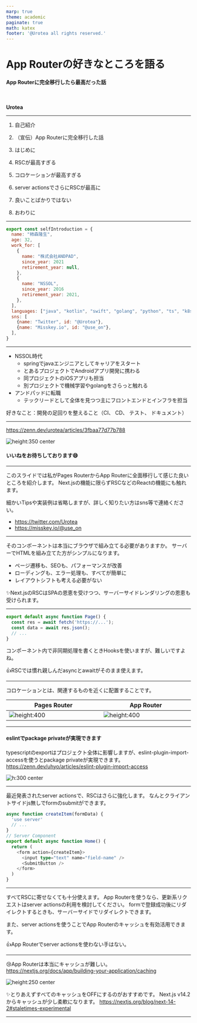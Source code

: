 ```yaml
---
marp: true
theme: academic
paginate: true
math: katex
footer: '@Urotea all rights reserved.'
---
```


<style>
@import url('https://fonts.googleapis.com/css2?family=Noto+Sans+JP:wght@100..900&display=swap');
section {
  font-family: "Noto Sans JP", sans-serif;
  font-optical-sizing: auto;
  font-weight: <weight>;
  font-style: normal;
}
table {margin-left: auto;margin-right: auto;display:table;}
</style>

<!-- _class: lead -->

# App Routerの好きなところを語る

#### App Routerに完全移行したら最高だった話

<br>

**Urotea**

---

<!-- _header: 目次 -->

1. 自己紹介

1. （宣伝）App Routerに完全移行した話
1. はじめに
1. RSCが最高すぎる
1. コロケーションが最高すぎる
1. server actionsでさらにRSCが最高に
1. 良いことばかりではない
1. おわりに

---

<!-- _header: 自己紹介 -->

```js
export const selfIntroduction = {
  name: "柿森隆生",
  age: 32,
  work_for: [
    {
      name: "株式会社ANDPAD",
      since_year: 2021
      retirement_year: null,
    },
    {
      name: "NSSOL",
      since_year: 2016
      retirement_year: 2021,
    },
  ],
  languages: ["java", "kotlin", "swift", "golang", "python", "ts", "k8s"],
  sns: [
    {name: "Twitter", id: "@Urotea"},
    {name: "Misskey.io", id: "@use_on"},
  ],
}
```

---

<!-- _header: 自己紹介 -->

- NSSOL時代
  - springでjavaエンジニアとしてキャリアをスタート
  - とあるプロジェクトでAndroidアプリ開発に携わる
  - 同プロジェクトのiOSアプリも担当
  - 別プロジェクトで機械学習やgolangをさらっと触れる
- アンドパッドに転職
  - テックリードとして全体を見つつ主にフロントエンドとインフラを担当

好きなこと：開発の足回りを整えること（CI、 CD、 テスト、 ドキュメント）

---

<!-- _header: （宣伝）App Routerに完全移行した話 -->

https://zenn.dev/urotea/articles/3fbaa77d77b788

![height:350 center](https://res.cloudinary.com/zenn/image/upload/s--N74gF2lq--/c_fit%2Cg_north_west%2Cl_text:notosansjp-medium.otf_55:1%25E5%25B9%25B4%25E3%2581%258B%25E3%2581%2591%25E3%2581%25A6Next.js%25E3%2581%25AEapp%2520router%25E3%2581%25B8%25E5%25AE%258C%25E5%2585%25A8%25E7%25A7%25BB%25E8%25A1%258C%25E3%2581%2597%25E3%2581%259F%25E8%25A9%25B1%2Cw_1010%2Cx_90%2Cy_100/g_south_west%2Cl_text:notosansjp-medium.otf_37:urotea%2Cx_203%2Cy_121/g_south_west%2Ch_90%2Cl_fetch:aHR0cHM6Ly96ZW5uLWRldi5naXRodWIuaW8vZGVmYXVsdC1hdmF0YXJzL2RhcmsvdS5wbmc=%2Cr_max%2Cw_90%2Cx_87%2Cy_95/v1627283836/default/og-base-w1200-v2.png)

#### いいねをお待ちしております:smile:

---

<!-- _header: はじめに -->

このスライドでは私がPages RouterからApp Routerに全面移行して感じた良いところを紹介します。
Next.jsの機能に限らずRSCなどのReactの機能にも触れます。

細かいTipsや実装例は省略しますが、詳しく知りたい方はsns等で連絡ください。

- https://twitter.com/Urotea
- https://misskey.io/@use_on

---

<!-- _header: RSCが最高すぎる -->

そのコンポーネントは本当にブラウザで組み立てる必要がありますか。
サーバーでHTMLを組み立てた方がシンプルになります。

- ページ遷移も、SEOも、パフォーマンスが改善
- ローディングも、エラー処理も、すべてが簡単に
- レイアウトシフトも考える必要がない

:sparkles:Next.jsのRSCはSPAの恩恵を受けつつ、サーバーサイドレンダリングの恩恵も受けられます。

---

<!-- _header: RSCが最高すぎる -->

```ts
export default async function Page() {
  const res = await fetch('https://...');
  const data = await res.json();
  // ...
}
```

コンポーネント内で非同期処理を書くときHooksを使いますが、難しいですよね。

:+1:RSCでは慣れ親しんだasyncとawaitがそのまま使えます。

---

<!-- _header: コロケーションが最高すぎる -->

コロケーションとは、関連するものを近くに配置することです。

| Pages Router | App Router |
| --- | --- |
| ![height:400](https://urotea.github.io/presentation-202405/images/pagesRouterPath.png) | ![height:400](https://urotea.github.io/presentation-202405/images/appRouterPath.png) |

---

<!-- _header: コロケーションが最高すぎる -->

#### eslintでpackage privateが実現できます

typescriptのexportはプロジェクト全体に影響しますが、eslint-plugin-import-accessを使うとpackage privateが実現できます。
https://zenn.dev/uhyo/articles/eslint-plugin-import-access

![h:300 center](https://res.cloudinary.com/zenn/image/upload/s--pqktcKqv--/c_fit%2Cg_north_west%2Cl_text:notosansjp-medium.otf_55:eslint-plugin-import-access%25E3%2581%25A7%25E3%2581%25AF%25E3%2581%2598%25E3%2582%2581%25E3%2582%258B%25E3%2583%2587%25E3%2582%25A3%25E3%2583%25AC%25E3%2582%25AF%25E3%2583%2588%25E3%2583%25AA%25E5%258D%2598%25E4%25BD%258D%25E3%2582%25AB%25E3%2583%2597%25E3%2582%25BB%25E3%2583%25AB%25E5%258C%2596%2Cw_1010%2Cx_90%2Cy_100/g_south_west%2Cl_text:notosansjp-medium.otf_37:uhyo%2Cx_203%2Cy_121/g_south_west%2Ch_90%2Cl_fetch:aHR0cHM6Ly9zdG9yYWdlLmdvb2dsZWFwaXMuY29tL3plbm4tdXNlci11cGxvYWQvYXZhdGFyLzVjYjFlMDJlNGQuanBlZw==%2Cr_max%2Cw_90%2Cx_87%2Cy_95/v1627283836/default/og-base-w1200-v2.png)

---

<!-- _header: server actionsでさらにRSCが最高に -->

最近発表されたserver actionsで、RSCはさらに強化します。
なんとクライアントサイドjs無しでformのsubmitができます。

```ts
async function createItem(formData) {
  'use server'
  // ...
}
// Server Component
export default async function Home() {
  return (
    <form action={createItem}>
      <input type="text" name="field-name" />
      <SubmitButton />
    </form>
  )
}
```

---

<!-- _header: server actionsでさらにRSCが最高に -->

すべてRSCに寄せなくても十分使えます。
App Routerを使うなら、更新系リクエストはserver actionsの利用を検討してください。
formで登録成功後にリダイレクトするときも、サーバーサイドでリダイレクトできます。

また、server actionsを使うことでApp Routerのキャッシュを有効活用できます。

:+1:App Routerでserver actionsを使わない手はない。

---

<!-- _header: 良いことばかりではない -->

:cry:App Routerは本当にキャッシュが難しい。
https://nextjs.org/docs/app/building-your-application/caching

![height:250 center](https://urotea.github.io/presentation-202405/images/caching-overview.avif)

:sparkles:とりあえずすべてのキャッシュをOFFにするのがおすすめです。
Next.js v14.2からキャッシュが少し柔軟になります。
https://nextjs.org/blog/next-14-2#staletimes-experimental

---

<!-- _header: おわりに -->
